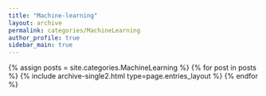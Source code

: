 ```yaml
---
title: "Machine-learning"
layout: archive
permalink: categories/MachineLearning
author_profile: true
sidebar_main: true
---
```



{% assign posts = site.categories.MachineLearning %}
{% for post in posts %} {% include archive-single2.html type=page.entries_layout %} {% endfor %}
